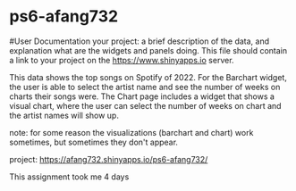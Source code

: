 # ps6-afang732

#User Documentation
your project: a brief description of the data, and explanation what are the widgets and panels
doing. This file should contain a link to your project on the https://www.shinyapps.io
server.

This data shows the top songs on Spotify of 2022. For the Barchart widget, the user is able to select the artist name and see the number of weeks on charts their songs were. The Chart page includes a widget that shows a visual chart, where the user can select the number of weeks on chart and the artist names will show up. 

note: for some reason the visualizations (barchart and chart) work sometimes, but sometimes they don't appear.

project: https://afang732.shinyapps.io/ps6-afang732/

This assignment took me 4 days 